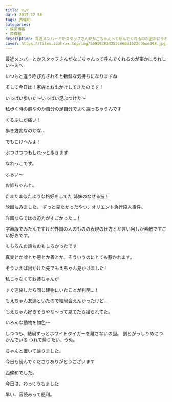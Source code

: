 ```yaml
---
title: ▽△▽
date: 2017-12-30
tags: 西條和
categories: 
- 成员博客
- 西條和
description: 最近メンバーとかスタッフさんがなごちゃんって呼んでくれるのが密かにうれしい〜えへいつもと違う呼び方されると新鮮な気持ちになりますねそして今日は！家族とお出かけして...
cover: https://files.zzzhxxx.top/img/509192834252ce60d1522c96ce398.jpg 
---
```






最近メンバーとかスタッフさんがなごちゃんって呼んでくれるのが密かにうれしい〜えへ



いつもと違う呼び方されると新鮮な気持ちになりますね








そして今日は！家族とお出かけしてきたのです！





いっぱい歩いた〜いっぱい足ぶつけた〜




私歩く時の癖なのか自分の足自分でよく蹴っちゃうんです



くるぶしが痛い！

歩き方変なのかな…



でもこけへんよ！



ぶつけつつもしれ〜と歩きます

なれっこです。








ふぁい〜








お姉ちゃんと。


たまたま似たような格好をしてた
姉妹のなせる技！







映画もみました。
ずっと見たかったやつ、オリエント急行殺人事件。


洋画ならではの迫力がすごかった…！



字幕版でみたんですけど外国の人のものの表現の仕方とか言い回しが素敵ですごい好きです。


もちろんお話もおもしろかったです




真実とか嘘とか悪とか善とか、そういうのにとても惹かれます。







そういえば出かけた先でもえちゃん見かけました！






私じゃなくてお姉ちゃんが




すぐ連絡したら同じ建物にいたことが判明…！


もえちゃん友達といたので結局会えんかったけど…














もえちゃん好きそうやな〜って見てたら撮られてた。












いろんな動物を物色〜












しつつも、結局ずっとホワイトタイガーを離さないの図。
割とがっしりめにつかんでいる
つれて帰りたい…うぬ。









ちゃんと置いて帰りました。





今日も読んでくださりありがとうございます




西條和でした。




今日は、わってうちました


早い、音読みって便利。


